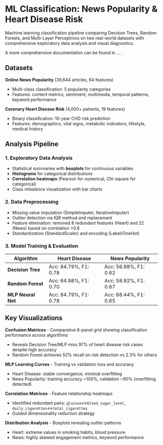 # ML Classification: News Popularity & Heart Disease Risk

Machine learning classification pipeline comparing Decision Trees, Random Forests, and Multi-Layer Perceptrons on two real-world datasets with comprehensive exploratory data analysis and visual diagnostics.

A more comprehensive documentation can be found in ... .
  
## Datasets

**Online News Popularity** (39,644 articles, 64 features)
- Multi-class classification: 5 popularity categories
- Features: content metrics, sentiment, multimedia, temporal patterns, keyword performance

**Coronary Heart Disease Risk** (4,000+ patients, 19 features)
- Binary classification: 10-year CHD risk prediction
- Features: demographics, vital signs, metabolic indicators, lifestyle, medical history

## Analysis Pipeline

### 1. Exploratory Data Analysis
- Statistical summaries with **boxplots** for continuous variables
- **Histograms** for categorical distributions
- **Correlation heatmaps** (Pearson for numerical, Chi-square for categorical)
- Class imbalance visualization with bar charts

### 2. Data Preprocessing
- Missing value imputation (SimpleImputer, IterativeImputer)
- Outlier detection via IQR method and replacement
- Feature elimination: removed 8 redundant features (Heart) and 22 (News) based on correlation >0.8
- Standardization (StandardScaler) and encoding (Label/OneHot)

### 3. Model Training & Evaluation

| Algorithm | Heart Disease | News Popularity |
|-----------|---------------|-----------------|
| **Decision Tree** | Acc: 84.79%, F1: 0.78 | Acc: 56.98%, F1: 0.62 |
| **Random Forest** | Acc: 64.98%, F1: 0.70 | Acc: 58.92%, F1: 0.67 |
| **MLP Neural Net** | Acc: 84.79%, F1: 0.78 | Acc: 68.44%, F1: 0.65 |

## Key Visualizations

**Confusion Matrices** - Comparative 6-panel grid showing classification performance across algorithms
- Reveals Decision Tree/MLP miss 97% of heart disease risk cases despite high accuracy
- Random Forest achieves 52% recall on risk detection vs 2.3% for others

**MLP Learning Curves** - Training vs validation loss and accuracy
- Heart Disease: stable convergence, minimal overfitting
- News Popularity: training accuracy ~100%, validation ~90% (overfitting detected)

**Correlation Matrices** - Feature relationship heatmaps
- Identified redundant pairs: `glucose`↔`blood_sugar_level`, `daily_cigarettes`↔`total_cigarettes`
- Guided dimensionality reduction strategy

**Distribution Analysis** - Boxplots revealing outlier patterns
- Heart: extreme values in smoking habits, blood pressure
- News: highly skewed engagement metrics, keyword performance
